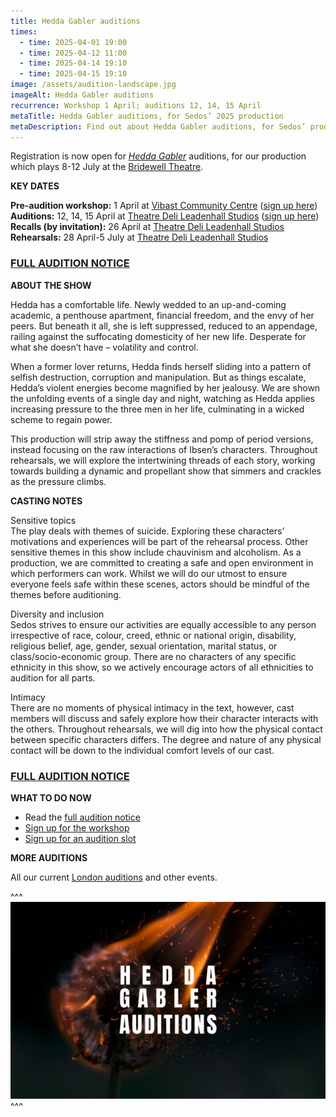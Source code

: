 ```yaml
---
title: Hedda Gabler auditions
times:
  - time: 2025-04-01 19:00
  - time: 2025-04-12 11:00
  - time: 2025-04-14 19:10
  - time: 2025-04-15 19:10
image: /assets/audition-landscape.jpg
imageAlt: Hedda Gabler auditions
recurrence: Workshop 1 April; auditions 12, 14, 15 April
metaTitle: Hedda Gabler auditions, for Sedos’ 2025 production
metaDescription: Find out about Hedda Gabler auditions, for Sedos’ production in July 2025
---
```

Registration is now open for *[Hedda Gabler](https://www.sedos.co.uk/shows/2025-hedda-gabler)* auditions, for our production which plays 8-12 July at the [Bridewell Theatre](https://www.sedos.co.uk/venues/bridewell).

**KEY DATES**

**Pre-audition workshop:** 1 April at [Vibast Community Centre](https://www.islington.gov.uk/advice/voluntary-and-community-sector/community-centres-in-islington/vibast-community-centre) ([sign up here](https://membership.sedos.co.uk/signup/137))\
**Auditions:** 12, 14, 15 April at [Theatre Deli Leadenhall Studios](https://www.sedos.co.uk/venues/theatre-deli) ([sign up here](https://membership.sedos.co.uk/signup/138))\
**Recalls (by invitation):** 26 April at [Theatre Deli Leadenhall Studios](https://www.sedos.co.uk/venues/theatre-deli)\
**Rehearsals:** 28 April-5 July at [Theatre Deli Leadenhall Studios](https://www.sedos.co.uk/venues/theatre-deli)

### [FULL AUDITION NOTICE](https://drive.google.com/drive/folders/11FZflMBUb9v1SGprwrszhoUtu01TknXL)

**ABOUT THE SHOW**

Hedda has a comfortable life. Newly wedded to an up-and-coming academic, a penthouse apartment, financial freedom, and the envy of her peers. But beneath it all, she is left suppressed, reduced to an appendage, railing against the suffocating domesticity of her new life. Desperate for what she doesn’t have – volatility and control.

When a former lover returns, Hedda finds herself sliding into a pattern of selfish destruction, corruption and manipulation. But as things escalate, Hedda’s violent energies become magnified by her jealousy. We are shown the unfolding events of a single day and night, watching as Hedda applies increasing pressure to the three men in her life, culminating in a wicked scheme to regain power.

This production will strip away the stiffness and pomp of period versions, instead focusing on the raw interactions of Ibsen’s characters. Throughout rehearsals, we will explore the intertwining threads of each story, working towards building a dynamic and propellant show that simmers and crackles as the pressure climbs.

**CASTING NOTES**

Sensitive topics\
The play deals with themes of suicide. Exploring these characters’ motivations and experiences will be part of the rehearsal process. Other sensitive themes in this show include chauvinism and alcoholism. As a production, we are committed to creating a safe and open environment in which performers can work. Whilst we will do our utmost to ensure everyone feels safe within these scenes, actors should be mindful of the themes before auditioning.

Diversity and inclusion\
Sedos strives to ensure our activities are equally accessible to any person irrespective of race, colour, creed, ethnic or national origin, disability, religious belief, age, gender, sexual orientation, marital status, or class/socio-economic group. There are no characters of any specific ethnicity in this show, so we actively encourage actors of all ethnicities to audition for all parts.

Intimacy\
There are no moments of physical intimacy in the text, however, cast members will discuss and safely explore how their character interacts with the others. Throughout rehearsals, we will dig into how the physical contact between specific characters differs. The degree and nature of any physical contact will be down to the individual comfort levels of our cast.

### [FULL AUDITION NOTICE](https://drive.google.com/drive/folders/11FZflMBUb9v1SGprwrszhoUtu01TknXL)

**WHAT TO DO NOW**

* Read the [full audition notice](https://drive.google.com/file/d/1BT3Klm9WpawlT2rjrIsEq3obQDfpDZwK/view)
* [Sign up for the workshop](https://membership.sedos.co.uk/signup/137)
* [Sign up for an audition slot](https://membership.sedos.co.uk/signup/138)

**MORE AUDITIONS**

All our current [London auditions](https://www.sedos.co.uk/get-involved) and other events.

^^^
![Hedda Gabler auditions](/assets/audition-landscape.jpg)
^^^